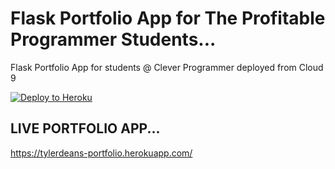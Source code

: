 # Flask Portfolio App for The Profitable Programmer Students...
Flask Portfolio App for students @ Clever Programmer deployed from Cloud 9

[![Deploy to Heroku](https://www.herokucdn.com/deploy/button.png)](https://heroku.com/deploy)

## LIVE PORTFOLIO APP...
https://tylerdeans-portfolio.herokuapp.com/
